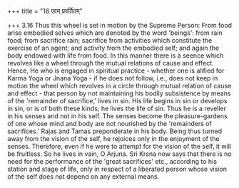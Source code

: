 +++
title = "16 एवम् प्रवर्तितम्"

+++
3.16 Thus this wheel is set in motion by the Supreme Person: From food arise embodied selves which are denoted by the word 'beings': from rain food; from sacrifice rain; sacrifice from activities which constitute the exercise of an agent; and activity from the embodied self; and again the body endowed with life from food. In this manner there is a seence which revolves like a wheel through the mutual relations of cause and effect. Hence, He who is engaged in spiritual practice - whether one is alified for Karma Yoga or Jnana Yoga - if he does not follow, i.e., does not keep in motion the wheel which revolves in a circle through mutual relation of cause and effect - that person by not maintaining his bodily subsistence by means of the 'remainder of sacrifice,' lives in sin. His life begins in sin or develops in sin, or is of both these kinds; he lives the life of sin. Thus he is a reveller in his senses and not in his self. The senses become the pleasure-gardens of one whose mind and body are not nourished by the 'remainders of sacrifices.' Rajas and Tamas preponderate in his body. Being thus turned away from the vision of the self, he rejoices only in the enjoyment of the senses. Therefore,
even if he were to attempt for the vision of the self, it will be fruitless. So he lives in vain, O Arjuna. Sri Krsna now says that there is no need for the performance of the 'great sacrifices' etc., according to his station and stage of life, only in respect of a liberated person whose vision of the self does not depend on any external means.
